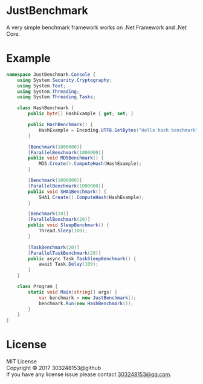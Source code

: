 # JustBenchmark

A very simple benchmark framework works on .Net Framework and .Net Core.

# Example

``` csharp
namespace JustBenchmark.Console {
	using System.Security.Cryptography;
	using System.Text;
	using System.Threading;
	using System.Threading.Tasks;

	class HashBenchmark {
		public byte[] HashExample { get; set; }

		public HashBenchmark() {
			HashExample = Encoding.UTF8.GetBytes("Hello hash benchmark");
		}

		[Benchmark(1000000)]
		[ParallelBenchmark(1000000)]
		public void MD5Benchmark() {
			MD5.Create().ComputeHash(HashExample);
		}

		[Benchmark(1000000)]
		[ParallelBenchmark(1000000)]
		public void SHA1Benchmark() {
			SHA1.Create().ComputeHash(HashExample);
		}

		[Benchmark(20)]
		[ParallelBenchmark(20)]
		public void SleepBenchmark() {
			Thread.Sleep(100);
		}

		[TaskBenchmark(20)]
		[ParallelTaskBenchmark(20)]
		public async Task TaskSleepBenchmark() {
			await Task.Delay(100);
		}
	}

	class Program {
		static void Main(string[] args) {
			var benchmark = new JustBenchmark();
			benchmark.Run(new HashBenchmark());
		}
	}
}
```

# License

MIT License<br/>
Copyright © 2017 303248153@github<br/>
If you have any license issue please contact 303248153@qq.com.<br/>
